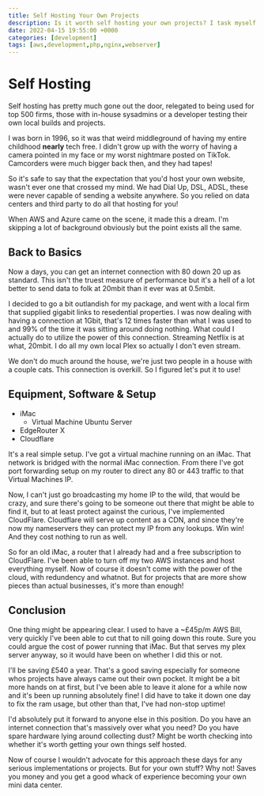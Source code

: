```yaml
---
title: Self Hosting Your Own Projects
description: Is it worth self hosting your own projects? I task myself with converting my AWS account into a web server in my living room.
date: 2022-04-15 19:55:00 +0000
categories: [development]
tags: [aws,development,php,nginx,webserver]
---
```


# Self Hosting
Self hosting has pretty much gone out the door, relegated to being used for top 500 firms, those with in-house sysadmins or a developer testing their own local builds and projects.

I was born in 1996, so it was that weird middleground of having my entire childhood **nearly** tech free. I didn't grow up with the worry of having a camera pointed in my face or my worst nightmare posted on TikTok. Camcorders were much bigger back then, and they had tapes!

So it's safe to say that the expectation that you'd host your own website, wasn't ever one that crossed my mind. We had Dial Up, DSL, ADSL, these were never capable of sending a website anywhere. So you relied on data centers and third party to do all that hosting for you!

When AWS and Azure came on the scene, it made this a dream. I'm skipping a lot of background obviously but the point exists all the same.

## Back to Basics

Now a days, you can get an internet connection with 80 down 20 up as standard. This isn't the truest measure of performance but it's a hell of a lot better to send data to folk at 20mbit than it ever was at 0.5mbit.

I decided to go a bit outlandish for my package, and went with a local firm that supplied gigabit links to resedential properties. I was now dealing with having a connection at 1Gbit, that's 12 times faster than what I was used to and 99% of the time it was sitting around doing nothing. What could I actually do to utilize the power of this connection. Streaming Netflix is at what, 20mbit. I do all my own local Plex so actually I don't even stream.

We don't do much around the house, we're just two people in a house with a couple cats. This connection is overkill. So I figured let's put it to use!

## Equipment, Software & Setup
- iMac
  - Virtual Machine Ubuntu Server
- EdgeRouter X
- Cloudflare

It's a real simple setup. I've got a virtual machine running on an iMac. That network is bridged with the normal iMac connection. From there I've got port forwarding setup on my router to direct any 80 or 443 traffic to that Virtual Machines IP.

Now, I can't just go broadcasting my home IP to the wild, that would be crazy, and sure there's going to be someone out there that might be able to find it, but to at least protect against the curious, I've implemented CloudFlare.
Cloudflare will serve up content as a CDN, and since they're now my nameservers they can protect my IP from any lookups. Win win! And they cost nothing to run as well.

So for an old iMac, a router that I already had and a free subscription to CloudFlare. I've been able to turn off my two AWS instances and host everything myself. Now of course it doesn't come with the power of the cloud, with redundency and whatnot. But for projects that are more show pieces than actual businesses, it's more than enough!

## Conclusion

One thing might be appearing clear. I used to have a ~£45p/m AWS Bill, very quickly I've been able to cut that to nill going down this route. Sure you could argue the cost of power running that iMac. But that serves my plex server anyway, so it would have been on whether I did this or not.

I'll be saving £540 a year. That's a good saving especially for someone whos projects have always came out their own pocket. It might be a bit more hands on at first, but I've been able to leave it alone for a while now and it's been up running absolutely fine! I did have to take it down one day to fix the ram usage, but other than that, I've had non-stop uptime!

I'd absolutely put it forward to anyone else in this position. Do you have an internet connection that's massively over what you need? Do you have spare hardware lying around collecting dust? Might be worth checking into whether it's worth getting your own things self hosted.

Now of course I wouldn't advocate for this approach these days for any serious implementations or projects. But for your own stuff? Why not! Saves you money and you get a good whack of experience becoming your own mini data center.
